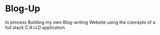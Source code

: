# Blog-Up
 In process
Building my own Blog-writing Website using the concepts of a full stack C.R.U.D application.
 
 
